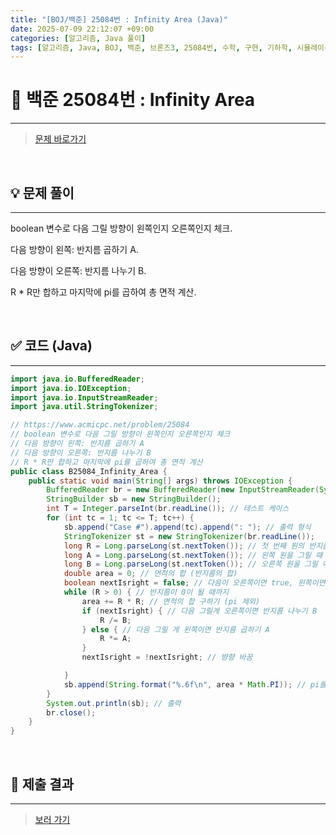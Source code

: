 ```yaml
---
title: "[BOJ/백준] 25084번 : Infinity Area (Java)"
date: 2025-07-09 22:12:07 +09:00
categories: [알고리즘, Java 풀이]
tags: [알고리즘, Java, BOJ, 백준, 브론즈3, 25084번, 수학, 구현, 기하학, 시뮬레이션]
---
```


<!-- ========================================================================== -->

# 📘 백준 25084번 : Infinity Area 

---

> [문제 바로가기](https://www.acmicpc.net/problem/25084)

<br>

<!-- ========================================================================== -->

## 💡 문제 풀이

---

boolean 변수로 다음 그릴 방향이 왼쪽인지 오른쪽인지 체크.

다음 방향이 왼쪽: 반지름 곱하기 A.

다음 방향이 오른쪽: 반지름 나누기 B.

R * R만 합하고 마지막에 pi를 곱하여 총 면적 계산.

<br>

<!-- ========================================================================== -->

## ✅ 코드 (Java)

---

```java
import java.io.BufferedReader;
import java.io.IOException;
import java.io.InputStreamReader;
import java.util.StringTokenizer;

// https://www.acmicpc.net/problem/25084
// boolean 변수로 다음 그릴 방향이 왼쪽인지 오른쪽인지 체크
// 다음 방향이 왼쪽: 반지름 곱하기 A
// 다음 방향이 오른쪽: 반지름 나누기 B
// R * R만 합하고 마지막에 pi를 곱하여 총 면적 계산
public class B25084_Infinity_Area {
	public static void main(String[] args) throws IOException {
		BufferedReader br = new BufferedReader(new InputStreamReader(System.in));
		StringBuilder sb = new StringBuilder();
		int T = Integer.parseInt(br.readLine()); // 테스트 케이스
		for (int tc = 1; tc <= T; tc++) {
			sb.append("Case #").append(tc).append(": "); // 출력 형식
			StringTokenizer st = new StringTokenizer(br.readLine());
			long R = Long.parseLong(st.nextToken()); // 첫 번째 원의 반지름
			long A = Long.parseLong(st.nextToken()); // 왼쪽 원을 그릴 때 반지름에 곱할 값
			long B = Long.parseLong(st.nextToken()); // 오른쪽 원을 그릴 때 반지름을 나눌 값
			double area = 0; // 면적의 합 (반지름의 합)
			boolean nextIsright = false; // 다음이 오른쪽이면 true, 왼쪽이면 false;
			while (R > 0) { // 반지름이 0이 될 때까지
				area += R * R; // 면적의 합 구하기 (pi 제외)
				if (nextIsright) { // 다음 그릴게 오른쪽이면 반지름 나누기 B
					R /= B;
				} else { // 다음 그릴 게 왼쪽이면 반지름 곱하기 A
					R *= A;
				}
				nextIsright = !nextIsright; // 뱡향 바꿈

			}
			sb.append(String.format("%.6f\n", area * Math.PI)); // pi를 곱해서 총 면적을 출력 저장
		}
		System.out.println(sb); // 출력
		br.close();
	}
}
```

<br>

<!-- ========================================================================== -->

## 💾 제출 결과

---

> [보러 가기](https://www.acmicpc.net/status?from_mine=1&problem_id=25084&user_id=juyn2000)

<br>

<!-- ========================================================================== -->

<!-- ## 🧩 새롭게 알게 된 점

---



<br> -->

<!-- ========================================================================== -->

<!--

## 🔗 참고한 자료

---

- []()

- []()

<br>
-->
